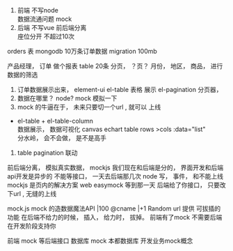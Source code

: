 1. 前端  不写node   
  数据流通问题
  mock 
2. 后端  不写vue 
前后端分离  
座位分开 不超过10次  

orders 表  mongodb  10万条订单数据
migration  100mb 

产品经理， 订单 做个报表 
table  20条 分页，  ？页？
月份， 地区， 商品， 进行数据的筛选 

1. 订单数据展示出来， element-ui 
el-table 表格  展示
el-pagination  分页器， 
2. 数据在哪里？ node? mock 模拟一下
3. mock 的牛逼在于， 未来只要切一个url , 就可以
上线


-  el-table + el-table-column  
  数据展示， 数据可视化 canvas echart 
  table  rows >cols
  :data="list"  
  分水岭， 会不会做， 是不是高手
  1.  table  pagination 联动
  <!-- 数据的   ajax page   list 动起来了
    -->
  前后端分离，
  模拟真实数据， mockjs 
  我们现在和后端是分的， 界面开发和后端api开发是异步的
  不能等接口， 一天去后端那几次
  node 写， 事件， 和不能上线 
  mockjs 是页内的解决方案   web easymock 
  等到那一天 后端给了你接口， 只要改下url , 无缝的上线

mock.js 
mock 的造数据魔法API   |100
@cname |+1 Random 
url  提供 
可拔插的功能 在后端不给力的时候， 插入，
给力时， 拔掉。 
前端有了mock  不需要后端在开发阶段支持你

前端  mock  等后端接口
数据库  mock 本都数据库
开发业务mock概念
